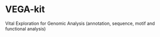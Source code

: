 # VEGA-kit
Vital Exploration for Genomic Analysis (annotation, sequence, motif and functional analysis)
